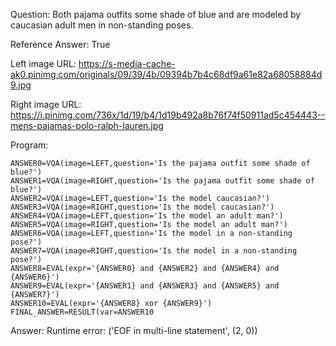 Question: Both pajama outfits some shade of blue and are modeled by caucasian adult men in non-standing poses.

Reference Answer: True

Left image URL: https://s-media-cache-ak0.pinimg.com/originals/09/39/4b/09394b7b4c68df9a61e82a68058884d9.jpg

Right image URL: https://i.pinimg.com/736x/1d/19/b4/1d19b492a8b76f74f50911ad5c454443--mens-pajamas-polo-ralph-lauren.jpg

Program:

```
ANSWER0=VQA(image=LEFT,question='Is the pajama outfit some shade of blue?')
ANSWER1=VQA(image=RIGHT,question='Is the pajama outfit some shade of blue?')
ANSWER2=VQA(image=LEFT,question='Is the model caucasian?')
ANSWER3=VQA(image=RIGHT,question='Is the model caucasian?')
ANSWER4=VQA(image=LEFT,question='Is the model an adult man?')
ANSWER5=VQA(image=RIGHT,question='Is the model an adult man?')
ANSWER6=VQA(image=LEFT,question='Is the model in a non-standing pose?')
ANSWER7=VQA(image=RIGHT,question='Is the model in a non-standing pose?')
ANSWER8=EVAL(expr='{ANSWER0} and {ANSWER2} and {ANSWER4} and {ANSWER6}')
ANSWER9=EVAL(expr='{ANSWER1} and {ANSWER3} and {ANSWER5} and {ANSWER7}')
ANSWER10=EVAL(expr='{ANSWER8} xor {ANSWER9}')
FINAL_ANSWER=RESULT(var=ANSWER10
```
Answer: Runtime error: ('EOF in multi-line statement', (2, 0))


